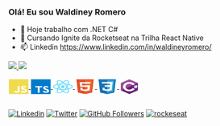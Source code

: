 ### Olá! Eu sou Waldiney Romero

- 🔭 Hoje trabalho com .NET C#
- 🌱 Cursando Ignite da Rocketseat na Trilha React Native
- 📫 Linkedin https://www.linkedin.com/in/waldineyromero/

<div>
  <a href="https://github.com/mrbol">
  <img height="180em" src="https://github-readme-stats.vercel.app/api?username=mrbol&show_icons=true&theme=dark&include_all_commits=true&count_private=true"/>
  <img height="180em" src="https://github-readme-stats.vercel.app/api/top-langs/?username=mrbol&layout=compact&langs_count=7&theme=dark"/>
</div>
 
<div style="display: inline_block"><br>
  <img align="center" alt="Rafa-Js" height="30" width="40" src="https://raw.githubusercontent.com/devicons/devicon/master/icons/javascript/javascript-plain.svg">
  <img align="center" alt="Rafa-Ts" height="30" width="40" src="https://raw.githubusercontent.com/devicons/devicon/master/icons/typescript/typescript-plain.svg">
  <img align="center" alt="Rafa-React" height="30" width="40" src="https://raw.githubusercontent.com/devicons/devicon/master/icons/react/react-original.svg">
  <img align="center" alt="Rafa-HTML" height="30" width="40" src="https://raw.githubusercontent.com/devicons/devicon/master/icons/html5/html5-original.svg">
  <img align="center" alt="Rafa-CSS" height="30" width="40" src="https://raw.githubusercontent.com/devicons/devicon/master/icons/css3/css3-original.svg">
  <!--<img align="center" alt="Rafa-Python" height="30" width="40" src="https://raw.githubusercontent.com/devicons/devicon/master/icons/python/python-original.svg">-->
  <img align="center" alt="Rafa-Csharp" height="30" width="40" src="https://raw.githubusercontent.com/devicons/devicon/master/icons/csharp/csharp-original.svg">  
</div>
 
## 
 
[![Linkedin](https://img.shields.io/badge/-LinkedIn-060606?style=flat&labelColor=0D0D0D&logo=Linkedin&Color=white)](https://www.linkedin.com/in/waldineyromero)
[![Twitter](https://img.shields.io/badge/-Twitter-060606?style=flat&labelColor=0D0D0D&logo=Twitter&Color=white)](https://twitter.com/wrf_romero) 
[![GitHub Followers](https://img.shields.io/github/followers/mrbol?style=flat&labelColor=0D0D0D&logo=Github&Color=white)](https://github.com/mrbol)
[![rockeseat](https://img.shields.io/badge/Perfil-Rockeseat-blueviolet)](https://app.rocketseat.com.br/me/waldiney-romero-07915)
 

